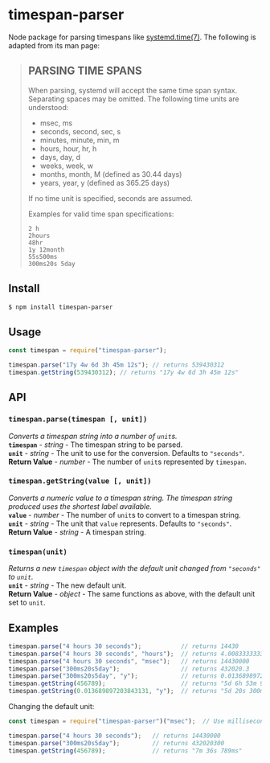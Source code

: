 # timespan-parser
Node package for parsing timespans like [systemd.time(7)](https://www.freedesktop.org/software/systemd/man/systemd.time.html).  The following is adapted from its man page:

> ## PARSING TIME SPANS
> When parsing, systemd will accept the same time span syntax.
> Separating spaces may be omitted. The following time units are
> understood:
>
> * msec, ms
> * seconds, second, sec, s
> * minutes, minute, min, m
> * hours, hour, hr, h
> * days, day, d
> * weeks, week, w
> * months, month, M (defined as 30.44 days)
> * years, year, y (defined as 365.25 days)
>
> If no time unit is specified, seconds are assumed.
>
> Examples for valid time span specifications:
>
>     2 h
>     2hours
>     48hr
>     1y 12month
>     55s500ms
>     300ms20s 5day

## Install

```bash
$ npm install timespan-parser
```

## Usage

```javascript
const timespan = require("timespan-parser");

timespan.parse("17y 4w 6d 3h 45m 12s"); // returns 539430312
timespan.getString(539430312); // returns "17y 4w 6d 3h 45m 12s"
```

## API
### `timespan.parse(timespan [, unit])`
*Converts a timespan string into a number of `unit`s.*\
**`timespan`** - *string* - The timespan string to be parsed.\
**`unit`** - *string* - The unit to use for the conversion.  Defaults to `"seconds"`.\
**Return Value** - *number* - The number of `unit`s represented by `timespan`.

### `timespan.getString(value [, unit])`
*Converts a numeric value to a timespan string.  The timespan string produced uses the shortest label available.*\
**`value`** - *number* - The number of `unit`s to convert to a timespan string.\
**`unit`** - *string* - The unit that `value` represents.  Defaults to `"seconds"`.\
**Return Value** - *string* - A timespan string.

### `timespan(unit)`
*Returns a new `timespan` object with the default unit changed from `"seconds"` to `unit`.*\
**`unit`** - *string* - The new default unit.\
**Return Value** - *object* - The same functions as above, with the default unit set to `unit`.

## Examples

```javascript
timespan.parse("4 hours 30 seconds");           // returns 14430
timespan.parse("4 hours 30 seconds", "hours");  // returns 4.008333333333334
timespan.parse("4 hours 30 seconds", "msec");   // returns 14430000
timespan.parse("300ms20s5day");                 // returns 432020.3
timespan.parse("300ms20s5day", "y");            // returns 0.013689897203843131
timespan.getString(456789);                     // returns "5d 6h 53m 9s"
timespan.getString(0.013689897203843131, "y");  // returns "5d 20s 300ms"
```

Changing the default unit:

```javascript
const timespan = require("timespan-parser")("msec");  // Use milliseconds as the default unit

timespan.parse("4 hours 30 seconds");   // returns 14430000
timespan.parse("300ms20s5day");         // returns 432020300
timespan.getString(456789);             // returns "7m 36s 789ms"
```
